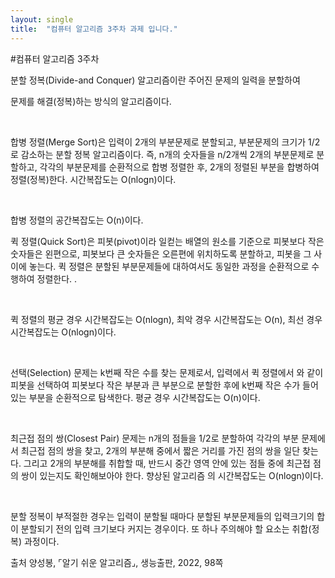 ```yaml
---
layout: single
title:  "컴퓨터 알고리즘 3주차 과제 입니다."
---
```


#컴퓨터 알고리즘 3주차



 분할 정복(Divide-and Conquer) 알고리즘이란 주어진 문제의 일력을 분할하여

문제를 해결(정복)하는 방식의 알고리즘이다.

​    

합병 정렬(Merge Sort)은 입력이 2개의 부분문제로 분할되고, 부분문제의 크기가 1/2로 감소하는 분할 정복 알고리즘이다. 즉, n개의 숫자들을 n/2개씩 2개의 부분문제로 분할하고, 각각의 부분문제를 순환적으로 합병 정렬한 후, 2개의 정렬된 부분을 합병하여 정렬(정복)한다. 시간복잡도는 O(nlogn)이다.

​    

합병 정렬의 공간복잡도는 O(n)이다.

 

퀵 정렬(Quick Sort)은 피봇(pivot)이라 일컫는 배열의 원소를 기준으로 피봇보다 작은 숫자들은 왼편으로, 피봇보다 큰 숫자들은 오른편에 위치하도록 분할하고, 피봇을 그 사이에 놓는다. 퀵 정렬은 분할된 부분문제들에 대하여서도 동일한 과정을 순환적으로 수행하여 정렬한다. .

​    

퀵 정렬의 평균 경우 시간복잡도는 O(nlogn), 최악 경우 시간복잡도는 O(n), 최선 경우 시간복잡도는 O(nlogn)이다.

​    

선택(Selection) 문제는 k번째 작은 수를 찾는 문제로서, 입력에서 퀵 정렬에서 와 같이 피봇을 선택하여 피봇보다 작은 부분과 큰 부분으로 분할한 후에 k번째 작은 수가 들어 있는 부분을 순환적으로 탐색한다. 평균 경우 시간복잡도는 O(n)이다.

​    

최근접 점의 쌍(Closest Pair) 문제는 n개의 점들을 1/2로 분할하여 각각의 부분 문제에서 최근접 점의 쌍을 찾고, 2개의 부분해 중에서 짧은 거리를 가진 점의 쌍을 일단 찾는다. 그리고 2개의 부분해를 취합할 때, 반드시 중간 영역 안에 있는 점들 중에 최근접 점의 쌍이 있는지도 확인해보아야 한다. 향상된 알고리즘 의 시간복잡도는 O(nlogn)이다.

​    

분할 정복이 부적절한 경우는 입력이 분할될 때마다 분할된 부분문제들의 입력크기의 합이 분할되기 전의 입력 크기보다 커지는 경우이다. 또 하나 주의해야 할 요소는 취합(정복) 과정이다.

출처  양성봉, ⌜알기 쉬운 알고리즘⌟, 생능출판, 2022, 98쪽
